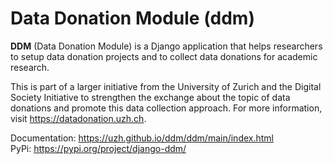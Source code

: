 # Data Donation Module (ddm)

**DDM** (Data Donation Module) is a Django application that helps researchers to
setup data donation projects and to collect data donations for academic research.

This is part of a larger initiative from the University of Zurich and the Digital
Society Initiative to strengthen the exchange about the topic of data donations and
promote this data collection approach. For more information, visit https://datadonation.uzh.ch.

Documentation: https://uzh.github.io/ddm/ddm/main/index.html \
PyPi: https://pypi.org/project/django-ddm/
